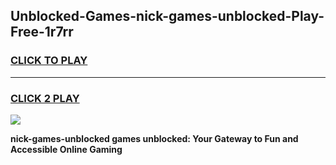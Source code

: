 
## Unblocked-Games-nick-games-unblocked-Play-Free-1r7rr
<h3>
<a href="https://premium76.site?title=nick-games-unblocked&ref=20A">CLICK TO PLAY</a></h3>
<hr>

<h3>
<a href="https://premium76.site?title=nick-games-unblocked&ref=20A">CLICK 2 PLAY</a>
  
</h3>

<a href="https://premium76.site?title=nick-games-unblocked&ref=20A"><img src="https://clearcache.store/games.png"></a>


**nick-games-unblocked games unblocked: Your Gateway to Fun and Accessible Online Gaming**
